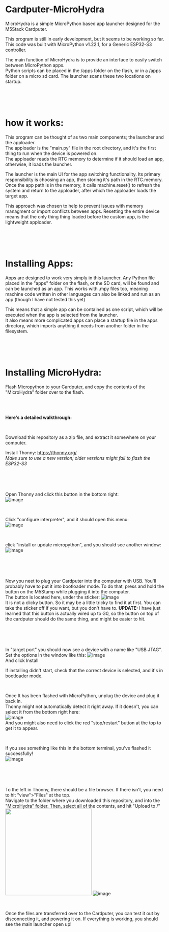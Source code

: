 # Cardputer-MicroHydra
MicroHydra is a simple MicroPython based app launcher designed for the M5Stack Cardputer.

This program is still in early development, but it seems to be working so far. 
This code was built with MicroPython v1.22.1, for a Generic ESP32-S3 controller.

The main function of MicroHydra is to provide an interface to easily switch between MicroPython apps.   
Python scripts can be placed in the /apps folder on the flash, or in a /apps folder on a micro sd card. The launcher scans these two locations on startup. 

<br /><br /><br />




# how it works:

This program can be thought of as two main components; the launcher and the apploader.   
The apploader is the "main.py" file in the root directory, and it's the first thing to run when the device is powered on.   
The apploader reads the RTC memory to determine if it should load an app, otherwise, it loads the launcher.

The launcher is the main UI for the app switching functionality. Its primary responsibility is choosing an app, then storing it's path in the RTC.memory. 
Once the app path is in the memory, it calls machine.reset() to refresh the system and return to the apploader, after which the apploader loads the target app. 

This approach was chosen to help to prevent issues with memory managment or import conflicts between apps. Resetting the entire device means that the only thing thing loaded before the custom app, is the lightweight apploader.

<br /><br /><br />




# Installing Apps:
Apps are designed to work very simply in this launcher. Any Python file placed in the "apps" folder on the flash, or the SD card, will be found and can be launched as an app. This works with .mpy files too, meaning machine code written in other languages can also be linked and run as an app (though I have not tested this yet)

This means that a simple app can be contained as one script, which will be executed when the app is selected from the launcher.   
It also means more complicated apps can place a startup file in the apps directory, which imports anything it needs from another folder in the filesystem. 

<br /><br /><br />




# Installing MicroHydra:

Flash Micropython to your Cardputer, and copy the contents of the "MicroHydra" folder over to the flash. 

<br />
<br />

**Here's a detailed walkthrough:**

<br />

Download this repository as a zip file, and extract it somewhere on your computer. 

Install Thonny: https://thonny.org/   
*Make sure to use a new version; older versions might fail to flash the ESP32-S3*

<br /> 
<br />
<br />

Open Thonny and click this button in the bottom right:   
![image](https://github.com/echo-lalia/Cardputer-MicroHydra/assets/108598670/2464f837-59f0-40d5-860c-52b65d62aa7a)

<br />

Click "configure interpreter", and it should open this menu:   
![image](https://github.com/echo-lalia/Cardputer-MicroHydra/assets/108598670/7a51e32e-9864-4d75-bd43-798e99c9d10a)


<br />

click "install or update micropython", and you should see another window:   
![image](https://github.com/echo-lalia/Cardputer-MicroHydra/assets/108598670/ef450be6-6025-4bf0-ae0b-e7227209d4ea)

<br />
<br />
<br />

Now you neet to plug your Cardputer into the computer with USB. You'll probably have to put it into bootloader mode. 
To do that, press and hold the button on the M5Stamp while plugging it into the computer.   
The button is located here, under the sticker:
![image](https://github.com/echo-lalia/Cardputer-MicroHydra/assets/108598670/2d65ae77-eb1a-4316-b342-690c7b051d25)   
It is not a clicky button. So it may be a little tricky to find it at first. You can take the sticker off if you want, but you don't have to. 
**UPDATE:** I have just learned that this button is actually wired up to G0, so the button on top of the cardputer should do the same thing, and might be easier to hit. 


<br />
<br />
<br />

In "target port" you should now see a device with a name like "USB JTAG". Set the options in the window like this:
![image](https://github.com/echo-lalia/Cardputer-MicroHydra/assets/108598670/06022ade-a5c3-4b95-be50-d086f963eb6f)   
And click Install

If installing didn't start, check that the correct device is selected, and it's in bootloader mode.   

<br />

Once It has been flashed with MicroPython, unplug the device and plug it back in.   
Thonny might not automatically detect it right away. If it doesn't, you can select it from the bottom right here:   
![image](https://github.com/echo-lalia/Cardputer-MicroHydra/assets/108598670/7835950b-d773-4de7-9d2b-5de1663b2070)   
And you might also need to click the red "stop/restart" button at the top to get it to appear. 

<br />

If you see something like this in the bottom terminal, you've flashed it successfully!   
![image](https://github.com/echo-lalia/Cardputer-MicroHydra/assets/108598670/6c4079eb-3921-4f1c-a269-f503a7ccab40)   

<br />
<br />
<br />

To the left in Thonny, there should be a file browser. If there isn't, you need to hit "view">"Files" at the top.   
Navigate to the folder where you downloaded this repository, and into the "MicroHydra" folder. Then, select all of the contents, and hit "Upload to /"   
<img width="271" src="https://github.com/echo-lalia/Cardputer-MicroHydra/assets/108598670/d62bb4ac-f29a-4a7c-8658-e59a886c28fe"> 
![image](https://github.com/echo-lalia/Cardputer-MicroHydra/assets/108598670/85365da5-1aaf-466c-95b1-76b3fc4f9183)

<br />

Once the files are transferred over to the Cardputer, you can test it out by disconnecting it, and powering it on. If everything is working, you should see the main launcher open up!

